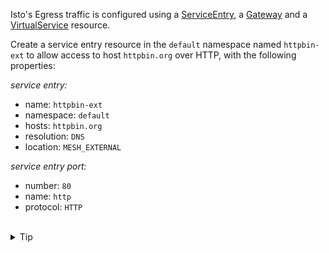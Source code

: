 Isto's Egress traffic is configured using
a [ServiceEntry](https://istio.io/latest/docs/reference/config/networking/service-entry/#ServiceEntry),
a [Gateway](https://istio.io/latest/docs/reference/config/networking/gateway/)
and a [VirtualService](https://istio.io/latest/docs/reference/config/networking/virtual-service/)
resource.

Create a service entry resource in the `default` namespace named `httpbin-ext` to allow
access to host `httpbin.org` over HTTP, with the following properties:

*service entry:*
* name: `httpbin-ext`
* namespace: `default`
* hosts: `httpbin.org`
* resolution: `DNS`
* location: `MESH_EXTERNAL`

*service entry port:*
* number: `80`
* name: `http`
* protocol: `HTTP`


<br>
<details><summary>Tip</summary>

```plain
apiVersion: networking.istio.io/v1alpha3
kind: ServiceEntry
metadata:
  name: // TODO
spec:
  hosts:
  - // TODO
  ports:
  - number: // TODO
    name: // TODO
    protocol: // TODO
  resolution: // TODO
  location: // TODO
```{{copy}}
</details>

<br>
<details><summary>Solution</summary>

```plain
apiVersion: networking.istio.io/v1alpha3
kind: ServiceEntry
metadata:
  name: httpbin-ext
spec:
  hosts:
  - httpbin.org
  ports:
  - number: 80
    name: http
    protocol: HTTP
  resolution: DNS
  location: MESH_EXTERNAL
```{{copy}}
</details>
